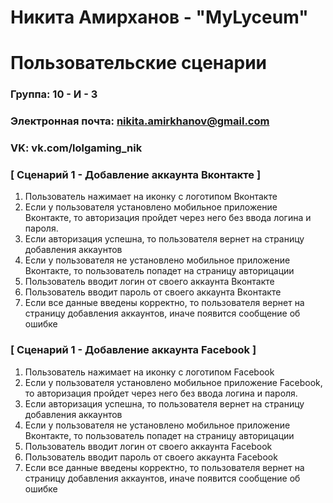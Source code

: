 # Никита Амирханов - "MyLyceum"
# Пользовательские сценарии

### Группа: 10 - И - 3
### Электронная почта: nikita.amirkhanov@gmail.com
### VK: vk.com/lolgaming_nik


### [ Сценарий 1 - Добавление аккаунта Вконтакте ]

1. Пользователь нажимает на иконку с логотипом Вконтакте
2. Если у пользователя установлено мобильное приложение Вконтакте, то авторизация пройдет через него без ввода логина и пароля.
3. Если авторизация успешна, то пользователя вернет на страницу добавления аккаунтов
4. Если у пользователя не установлено мобильное приложение Вконтакте, то пользователь попадет на страницу авторицации
4. Пользователь вводит логин от своего аккаунта Вконтакте
5. Пользователь вводит пароль от своего аккаунта Вконтакте
6. Если все данные введены корректно, то пользователя вернет на страницу добавления аккаунтов, иначе появится сообщение об ошибке

### [ Сценарий 1 - Добавление аккаунта Facebook ]

1. Пользователь нажимает на иконку с логотипом Facebook
2. Если у пользователя установлено мобильное приложение Facebook, то авторизация пройдет через него без ввода логина и пароля.
3. Если авторизация успешна, то пользователя вернет на страницу добавления аккаунтов
4. Если у пользователя не установлено мобильное приложение Вконтакте, то пользователь попадет на страницу авторицации
4. Пользователь вводит логин от своего аккаунта Facebook
5. Пользователь вводит пароль от своего аккаунта Facebook
6. Если все данные введены корректно, то пользователя вернет на страницу добавления аккаунтов, иначе появится сообщение об ошибке
